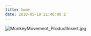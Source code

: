 ```yaml
---
title: home
date: 2018-05-19 21:46:00 Z
---
```


![MonkeyMovement_ProductInsert.jpg](/uploads/MonkeyMovement_ProductInsert.jpg)
